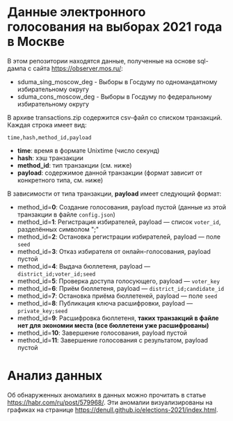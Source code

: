 # Данные электронного голосования на выборах 2021 года в Москве

В этом репозитории находятся данные, полученные на основе sql-дампа с сайта https://observer.mos.ru/:

* sduma_sing_moscow_deg - Выборы в Госдуму по одномандатному избирательному округу
* sduma_cons_moscow_deg - Выборы в Госдуму по федеральному избирательному округу

В архиве transactions.zip содержится csv-файл со списком транзакций. Каждая строка имеет вид:

```
time,hash,method_id,payload
```

* **time**: время в формате Unixtime (число секунд)
* **hash**: хэш транзакции
* **method_id**: тип транзакции (см. ниже)
* **payload**: содержимое данной транзакции (формат зависит от конкретного типа, см. ниже)

В зависимости от типа транзакции, **payload** имеет следующий формат:
* method_id=**0**: Создание голосования, payload пустой (данные из этой транзакции в файле `config.json`)
* method_id=**1**: Регистрация избирателей, payload — список `voter_id`, разделённых символом ";"
* method_id=**2**: Остановка регистрации избирателей, payload — поле `seed`
* method_id=**3**: Отказ избирателя от онлайн-голосования, payload пустой
* method_id=**4**: Выдача бюллетеня, payload — `district_id;voter_id;seed`
* method_id=**5**: Проверка доступа голосующего, payload — `voter_key`
* method_id=**6**: Приём бюллетеня, payload — `district_id;candidate_id`
* method_id=**7**: Остановка приёма бюллетеней, payload — поле `seed`
* method_id=**8**: Публикация ключа расшифровки, payload — `private_key;seed`
* method_id=**9**: Расшифровка бюллетеня, **таких транзакций в файле нет для экономии места (все бюллетени уже расшифрованы)**
* method_id=**10**: Завершение голосования, payload пустой
* method_id=**11**: Завершение голосования с результатом, payload пустой

# Анализ данных

Об обнаруженных аномалиях в данных можно прочитать в статье https://habr.com/ru/post/579968/. Эти аномалии визуализированы на графиках на странице https://denull.github.io/elections-2021/index.html.